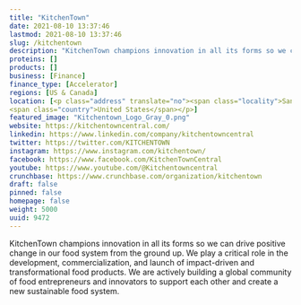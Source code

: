 ```yaml
---
title: "KitchenTown"
date: 2021-08-10 13:37:46
lastmod: 2021-08-10 13:37:46
slug: /kitchentown
description: "KitchenTown champions innovation in all its forms so we can drive positive change in our food system from the ground up. We play a critical role in the development, commercialization, and launch of impact-driven and transformational food products. We are actively building a global community of food entrepreneurs and innovators to support each other and create a new sustainable food system."
proteins: []
products: []
business: [Finance]
finance_type: [Accelerator]
regions: [US & Canada]
location: [<p class="address" translate="no"><span class="locality">San Mateo</span>, <span class="administrative-area">California</span> <span class="postal-code">94401</span><br>
<span class="country">United States</span></p>]
featured_image: "Kitchentown_Logo_Gray_0.png"
website: https://kitchentowncentral.com/
linkedin: https://www.linkedin.com/company/kitchentowncentral
twitter: https://twitter.com/KITCHENTOWN
instagram: https://www.instagram.com/kitchentown/
facebook: https://www.facebook.com/KitchenTownCentral
youtube: https://www.youtube.com/@Kitchentowncentral
crunchbase: https://www.crunchbase.com/organization/kitchentown
draft: false
pinned: false
homepage: false
weight: 5000
uuid: 9472
---
```

KitchenTown champions innovation in all its forms so we can drive positive change in our food system from the ground up. We play a critical role in the development, commercialization, and launch of impact-driven and transformational food products. We are actively building a global community of food entrepreneurs and innovators to support each other and create a new sustainable food system.
